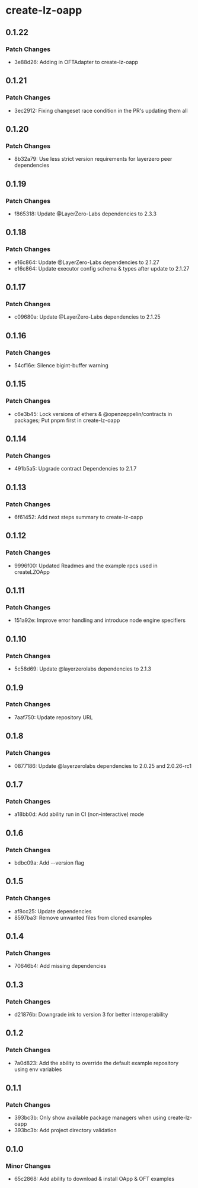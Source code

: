 # create-lz-oapp

## 0.1.22

### Patch Changes

- 3e88d26: Adding in OFTAdapter to create-lz-oapp

## 0.1.21

### Patch Changes

- 3ec2912: Fixing changeset race condition in the PR's updating them all

## 0.1.20

### Patch Changes

- 8b32a79: Use less strict version requirements for layerzero peer dependencies

## 0.1.19

### Patch Changes

- f865318: Update @LayerZero-Labs dependencies to 2.3.3

## 0.1.18

### Patch Changes

- e16c864: Update @LayerZero-Labs dependencies to 2.1.27
- e16c864: Update executor config schema & types after update to 2.1.27

## 0.1.17

### Patch Changes

- c09680a: Update @LayerZero-Labs dependencies to 2.1.25

## 0.1.16

### Patch Changes

- 54cf16e: Silence bigint-buffer warning

## 0.1.15

### Patch Changes

- c6e3b45: Lock versions of ethers & @openzeppelin/contracts in packages; Put pnpm first in create-lz-oapp

## 0.1.14

### Patch Changes

- 491b5a5: Upgrade contract Dependencies to 2.1.7

## 0.1.13

### Patch Changes

- 6f61452: Add next steps summary to create-lz-oapp

## 0.1.12

### Patch Changes

- 9996f00: Updated Readmes and the example rpcs used in createLZOApp

## 0.1.11

### Patch Changes

- 151a92e: Improve error handling and introduce node engine specifiers

## 0.1.10

### Patch Changes

- 5c58d69: Update @layerzerolabs dependencies to 2.1.3

## 0.1.9

### Patch Changes

- 7aaf750: Update repository URL

## 0.1.8

### Patch Changes

- 0877186: Update @layerzerolabs dependencies to 2.0.25 and 2.0.26-rc1

## 0.1.7

### Patch Changes

- a18bb0d: Add ability run in CI (non-interactive) mode

## 0.1.6

### Patch Changes

- bdbc09a: Add --version flag

## 0.1.5

### Patch Changes

- af8cc25: Update dependencies
- 8597ba3: Remove unwanted files from cloned examples

## 0.1.4

### Patch Changes

- 70646b4: Add missing dependencies

## 0.1.3

### Patch Changes

- d21876b: Downgrade ink to version 3 for better interoperability

## 0.1.2

### Patch Changes

- 7a0d823: Add the ability to override the default example repository using env variables

## 0.1.1

### Patch Changes

- 393bc3b: Only show available package managers when using create-lz-oapp
- 393bc3b: Add project directory validation

## 0.1.0

### Minor Changes

- 65c2868: Add ability to download & install OApp & OFT examples
